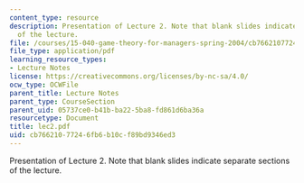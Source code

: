 ```yaml
---
content_type: resource
description: Presentation of Lecture 2. Note that blank slides indicate separate sections
  of the lecture.
file: /courses/15-040-game-theory-for-managers-spring-2004/cb76621077246fb6b10cf89bd9346ed3_lec2.pdf
file_type: application/pdf
learning_resource_types:
- Lecture Notes
license: https://creativecommons.org/licenses/by-nc-sa/4.0/
ocw_type: OCWFile
parent_title: Lecture Notes
parent_type: CourseSection
parent_uid: 05737ce0-b41b-ba22-5ba8-fd861d6ba36a
resourcetype: Document
title: lec2.pdf
uid: cb766210-7724-6fb6-b10c-f89bd9346ed3
---
```

Presentation of Lecture 2. Note that blank slides indicate separate sections of the lecture.